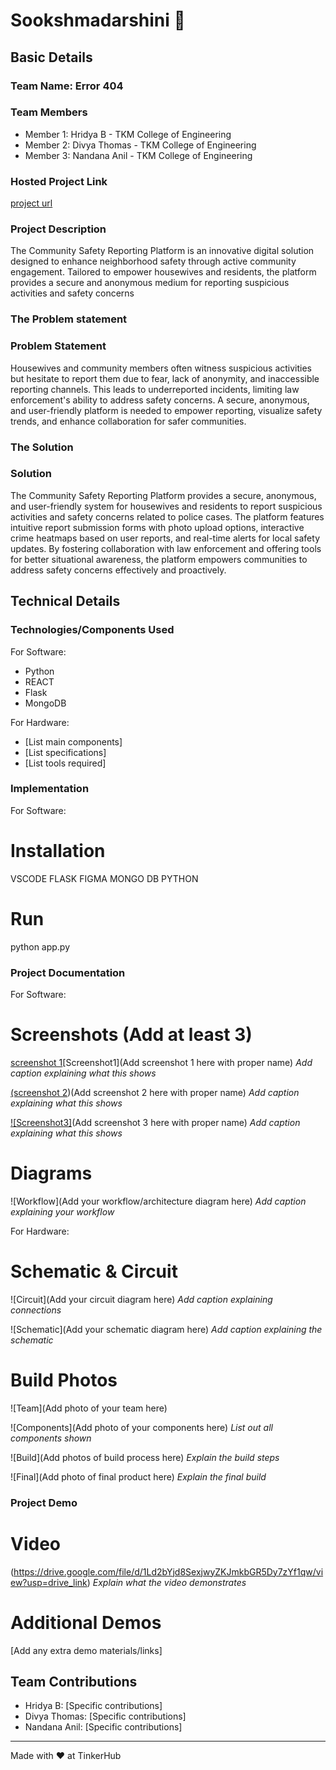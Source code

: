 # Sookshmadarshini 🎯


## Basic Details
### Team Name: Error 404


### Team Members
- Member 1: Hridya B - TKM College of Engineering
- Member 2: Divya Thomas - TKM College of Engineering
- Member 3: Nandana Anil - TKM College of Engineering

### Hosted Project Link
[project url](https://divya-elsa.github.io/sookshmadarshini/)

### Project Description
The Community Safety Reporting Platform is an innovative digital solution designed to enhance neighborhood safety through active community engagement. Tailored to empower housewives and residents, the platform provides a secure and anonymous medium for reporting suspicious activities and safety concerns

### The Problem statement
### Problem Statement  

Housewives and community members often witness suspicious activities but hesitate to report them due to fear, lack of anonymity, and inaccessible reporting channels. This leads to underreported incidents, limiting law enforcement's ability to address safety concerns. A secure, anonymous, and user-friendly platform is needed to empower reporting, visualize safety trends, and enhance collaboration for safer communities.

### The Solution
### Solution  

The Community Safety Reporting Platform provides a secure, anonymous, and user-friendly system for housewives and residents to report suspicious activities and safety concerns related to police cases. The platform features intuitive report submission forms with photo upload options, interactive crime heatmaps based on user reports, and real-time alerts for local safety updates. By fostering collaboration with law enforcement and offering tools for better situational awareness, the platform empowers communities to address safety concerns effectively and proactively.

## Technical Details
### Technologies/Components Used
For Software:

- Python
- REACT
- Flask
- MongoDB

For Hardware:
- [List main components]
- [List specifications]
- [List tools required]

### Implementation
For Software:
# Installation
VSCODE
FLASK
FIGMA 
MONGO DB
PYTHON

# Run
python app.py

### Project Documentation
For Software:

# Screenshots (Add at least 3)
[screenshot 1](https://drive.google.com/file/d/1c_i7La1bSjkilwptSnMUFQ62gk8fkl3D/view?usp=drive_link)[Screenshot1](Add screenshot 1 here with proper name)
*Add caption explaining what this shows*

[(screenshot 2](https://drive.google.com/file/d/1D19i1lNMsg-erxHcetVL-E7OiHP29oGI/view?usp=drive_link))(Add screenshot 2 here with proper name)
*Add caption explaining what this shows*

[![Screenshot3]](https://drive.google.com/file/d/1JhJ56N9MIK9m9fLgwnVBNzxV8FGHEezg/view?usp=drive_link)(Add screenshot 3 here with proper name)
*Add caption explaining what this shows*

# Diagrams
![Workflow](Add your workflow/architecture diagram here)
*Add caption explaining your workflow*

For Hardware:

# Schematic & Circuit
![Circuit](Add your circuit diagram here)
*Add caption explaining connections*

![Schematic](Add your schematic diagram here)
*Add caption explaining the schematic*

# Build Photos
![Team](Add photo of your team here)


![Components](Add photo of your components here)
*List out all components shown*

![Build](Add photos of build process here)
*Explain the build steps*

![Final](Add photo of final product here)
*Explain the final build*

### Project Demo
# Video
(https://drive.google.com/file/d/1Ld2bYjd8SexjwyZKJmkbGR5Dy7zYf1qw/view?usp=drive_link)
*Explain what the video demonstrates*

# Additional Demos
[Add any extra demo materials/links]

## Team Contributions
- Hridya B: [Specific contributions]
- Divya Thomas: [Specific contributions]
- Nandana Anil: [Specific contributions]

---
Made with ❤️ at TinkerHub
